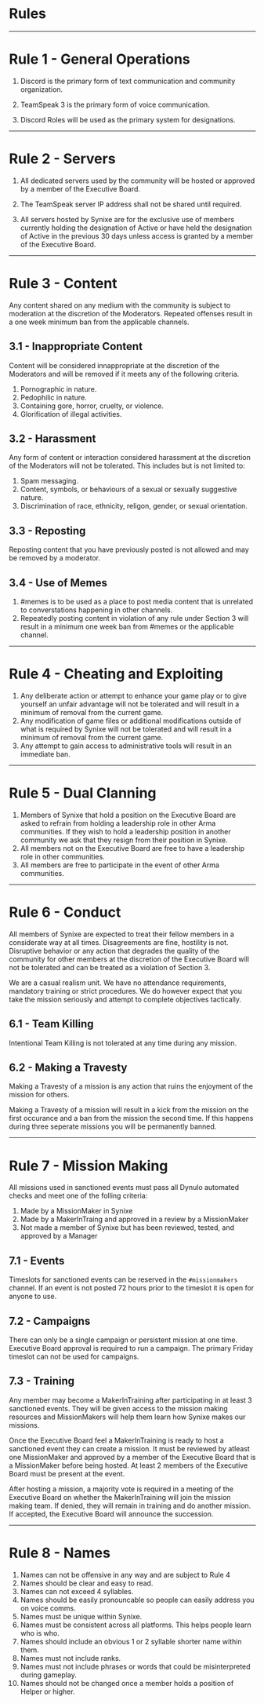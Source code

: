 # Rules
<hr/>

# Rule 1 - General Operations
1. Discord is the primary form of text communication and community organization.

2. TeamSpeak 3 is the primary form of voice communication.

3. Discord Roles will be used as the primary system for designations.

<hr/>

# Rule 2 - Servers
1. All dedicated servers used by the community will be hosted or approved by a member of the Executive Board.

2. The TeamSpeak server IP address shall not be shared until required.

3. All servers hosted by Synixe are for the exclusive use of members currently holding the designation of Active or have held the designation of Active in the previous 30 days unless access is granted by a member of the Executive Board.

<hr/>

# Rule 3 - Content
Any content shared on any medium with the community is subject to moderation at the discretion of the Moderators. Repeated offenses result in a one week minimum ban from the applicable channels.

## 3.1 - Inappropriate Content
Content will be considered innappropriate at the discretion of the Moderators and will be removed if it meets any of the following criteria.
1. Pornographic in nature.
2. Pedophilic in nature.
3. Containing gore, horror, cruelty, or violence.
4. Glorification of illegal activities.

## 3.2 - Harassment
Any form of content or interaction considered harassment at the discretion of the Moderators will not be tolerated.
This includes but is not limited to:
1. Spam messaging.
2. Content, symbols, or behaviours of a sexual or sexually suggestive nature.
3. Discrimination of race, ethnicity, religon, gender, or sexual orientation.

## 3.3 - Reposting
Reposting content that you have previously posted is not allowed and may be removed by a moderator.

## 3.4 - Use of Memes
1. #memes is to be used as a place to post media content that is unrelated to converstations happening in other channels.
2. Repeatedly posting content in violation of any rule under Section 3 will result in a minimum one week ban from #memes or the applicable channel.

<hr/>

# Rule 4 - Cheating and Exploiting
1. Any deliberate action or attempt to enhance your game play or to give yourself an unfair advantage will not be tolerated and will result in a minimum of removal from the current game.
2. Any modification of game files or additional modifications outside of what is required by Synixe will not be tolerated and will result in a minimum of removal from the current game.
3. Any attempt to gain access to administrative tools will result in an immediate ban.

<hr/>

# Rule 5 - Dual Clanning
1. Members of Synixe that hold a position on the Executive Board are asked to refrain from holding a leadership role in other Arma communities. If they wish to hold a leadership position in another community we ask that they resign from their position in Synixe.
2. All members not on the Executive Board are free to have a leadership role in other communities.
3. All members are free to participate in the event of other Arma communities.

<hr/>

# Rule 6 - Conduct
All members of Synixe are expected to treat their fellow members in a considerate way at all times. Disagreements are fine, hostility is not. Disruptive behavior or any action that degrades the quality of the community for other members at the discretion of the Executive Board will not be tolerated and can be treated as a violation of Section 3.

We are a casual realism unit. We have no attendance requirements, mandatory training or strict procedures. We do however expect that you take the mission seriously and attempt to complete objectives tactically.

## 6.1 - Team Killing
Intentional Team Killing is not tolerated at any time during any mission.

## 6.2 - Making a Travesty
Making a Travesty of a mission is any action that ruins the enjoyment of the mission for others.

Making a Travesty of a mission will result in a kick from the mission on the first occurance and a ban from the mission the second time. If this happens during three seperate missions you will be permanently banned.

<hr/>

# Rule 7 - Mission Making
All missions used in sanctioned events must pass all Dynulo automated checks and meet one of the folling criteria:
1. Made by a MissionMaker in Synixe
2. Made by a MakerInTraing and approved in a review by a MissionMaker
3. Not made a member of Synixe but has been reviewed, tested, and approved by a Manager

## 7.1 - Events
Timeslots for sanctioned events can be reserved in the `#missionmakers` channel. If an event is not posted 72 hours prior to the timeslot it is open for anyone to use.

## 7.2 - Campaigns
There can only be a single campaign or persistent mission at one time. Executive Board approval is required to run a campaign. The primary Friday timeslot can not be used for campaigns.

## 7.3 - Training
Any member may become a MakerInTraining after participating in at least 3 sanctioned events. They will be given access to the mission making resources and MissionMakers will help them learn how Synixe makes our missions.

Once the Executive Board feel a MakerInTraining is ready to host a sanctioned event they can create a mission. It must be reviewed by atleast one MissionMaker and approved by a member of the Executive Board that is a MissionMaker before being hosted. At least 2 members of the Executive Board must be present at the event.

After hosting a mission, a majority vote is required in a meeting of the Executive Board on whether the MakerInTraining will join the mission making team. If denied, they will remain in training and do another mission. If accepted, the Executive Board will announce the succession.

<hr/>

# Rule 8 - Names
1. Names can not be offensive in any way and are subject to Rule 4
2. Names should be clear and easy to read.
3. Names can not exceed 4 syllables.
4. Names should be easily pronouncable so people can easily address you on voice comms.
5. Names must be unique within Synixe.
6. Names must be consistent across all platforms. This helps people learn who is who.
7. Names should include an obvious 1 or 2 syllable shorter name within them.
8. Names must not include ranks.
9. Names must not include phrases or words that could be misinterpreted during gameplay.
10. Names should not be changed once a member holds a position of Helper or higher.
